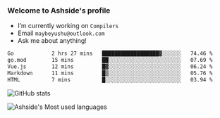 ### Welcome to Ashside's profile

- I’m currently working on `Compilers`
- Email `maybeyushu@outlook.com`
- Ask me about anything!

<!--START_SECTION:waka-->

```txt
Go            2 hrs 27 mins   ██████████████████▓░░░░░░   74.46 %
go.mod        15 mins         ██░░░░░░░░░░░░░░░░░░░░░░░   07.69 %
Vue.js        12 mins         █▓░░░░░░░░░░░░░░░░░░░░░░░   06.24 %
Markdown      11 mins         █▒░░░░░░░░░░░░░░░░░░░░░░░   05.76 %
HTML          7 mins          █░░░░░░░░░░░░░░░░░░░░░░░░   03.94 %
```

<!--END_SECTION:waka-->

![GitHub stats](https://github-readme-stats.vercel.app/api?username=Ashside)

![Ashside's Most used languages](https://github-readme-stats.vercel.app/api/top-langs/?username=Ashside&layout=compact&hide_border=true&langs_count=10)


